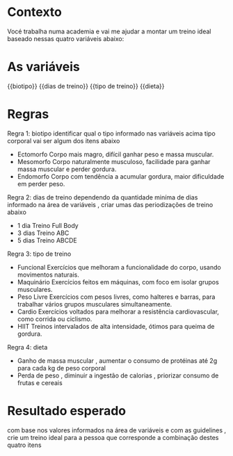 # Contexto
Vocé trabalha numa academia e vai me ajudar a montar um treino ideal baseado nessas quatro variáveis abaixo: 

# As variáveis

{{biotipo}}
{{dias de treino}}
{{tipo de treino}}
{{dieta}}

# Regras

Regra 1: biotipo 
identificar qual o tipo informado nas variáveis acima tipo corporal vai ser algum dos itens abaixo
- Ectomorfo	Corpo mais magro, difícil ganhar peso e massa muscular.
- Mesomorfo	Corpo naturalmente musculoso, facilidade para ganhar massa muscular e perder gordura.
- Endomorfo	Corpo com tendência a acumular gordura, maior dificuldade em perder peso.

Regra 2: dias de treino
dependendo da quantidade miníma de dias informado na área de variáveis , criar umas das periodizações de treino abaixo 
- 1 dia  Treino Full Body
- 3 dias Treino ABC
- 5 dias Treino ABCDE

Regra 3: tipo de treino
- Funcional Exercícios que melhoram a funcionalidade do corpo, usando movimentos naturais.
- Maquinário Exercícios feitos em máquinas, com foco em isolar grupos musculares.
- Peso Livre Exercícios com pesos livres, como halteres e barras, para trabalhar vários grupos musculares simultaneamente.
- Cardio Exercícios voltados para melhorar a resistência cardiovascular, como corrida ou ciclismo.
- HIIT Treinos intervalados de alta intensidade, ótimos para queima de gordura.

Regra 4: dieta

- Ganho de massa muscular , aumentar o consumo de protéinas até 2g para cada kg de peso corporal
- Perda de peso , diminuir a ingestão de calorias , priorizar consumo de frutas e cereais


# Resultado esperado
com base nos valores informados na área de variáveis e com as guidelines , crie um treino ideal para a pessoa que corresponde a combinação destes quatro itens
